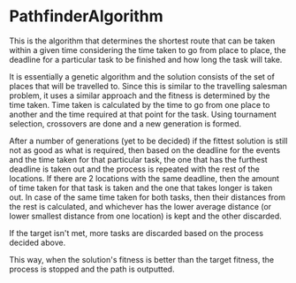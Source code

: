 # PathfinderAlgorithm
This is the algorithm that determines the shortest route that can be taken within a given time considering the time taken to go from place to place, the deadline for a particular task to be finished and how long the task will take.

It is essentially a genetic algorithm and the solution consists of the set of places that will be travelled to. Since this is similar to the travelling salesman problem, it uses a similar approach and the fitness is determined by the time taken. Time taken is calculated by the time to go from one place to another and the time required at that point for the task. Using tournament selection, crossovers are done and a new generation is formed. 

After a number of generations (yet to be decided) if the fittest solution is still not as good as what is required, then based on the deadline for the events and the time taken for that particular task, the one that has the furthest deadline is taken out and the process is repeated with the rest of the locations. If there are 2 locations with the same deadline, then the amount of time taken for that task is taken and the one that takes longer is taken out. In case of the same time taken for both tasks, then their distances from the rest is calculated, and whichever has the lower average distance (or lower smallest distance from one location) is kept and the other discarded. 

If the target isn't met, more tasks are discarded based on the process decided above.

This way, when the solution's fitness is better than the target fitness, the process is stopped and the path is outputted.
